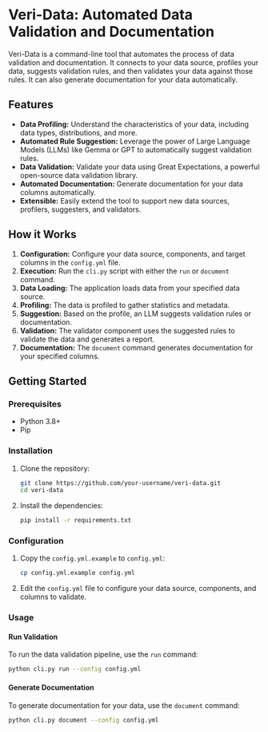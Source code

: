 # Veri-Data: Automated Data Validation and Documentation

Veri-Data is a command-line tool that automates the process of data validation and documentation. It connects to your data source, profiles your data, suggests validation rules, and then validates your data against those rules. It can also generate documentation for your data automatically.

## Features

*   **Data Profiling:** Understand the characteristics of your data, including data types, distributions, and more.
*   **Automated Rule Suggestion:** Leverage the power of Large Language Models (LLMs) like Gemma or GPT to automatically suggest validation rules.
*   **Data Validation:** Validate your data using Great Expectations, a powerful open-source data validation library.
*   **Automated Documentation:** Generate documentation for your data columns automatically.
*   **Extensible:** Easily extend the tool to support new data sources, profilers, suggesters, and validators.

## How it Works

1.  **Configuration:** Configure your data source, components, and target columns in the `config.yml` file.
2.  **Execution:** Run the `cli.py` script with either the `run` or `document` command.
3.  **Data Loading:** The application loads data from your specified data source.
4.  **Profiling:** The data is profiled to gather statistics and metadata.
5.  **Suggestion:** Based on the profile, an LLM suggests validation rules or documentation.
6.  **Validation:** The validator component uses the suggested rules to validate the data and generates a report.
7.  **Documentation:** The `document` command generates documentation for your specified columns.

## Getting Started

### Prerequisites

*   Python 3.8+
*   Pip

### Installation

1.  Clone the repository:
    ```bash
    git clone https://github.com/your-username/veri-data.git
    cd veri-data
    ```
2.  Install the dependencies:
    ```bash
    pip install -r requirements.txt
    ```

### Configuration

1.  Copy the `config.yml.example` to `config.yml`:
    ```bash
    cp config.yml.example config.yml
    ```
2.  Edit the `config.yml` file to configure your data source, components, and columns to validate.

### Usage

#### Run Validation

To run the data validation pipeline, use the `run` command:

```bash
python cli.py run --config config.yml
```

#### Generate Documentation

To generate documentation for your data, use the `document` command:

```bash
python cli.py document --config config.yml
```

